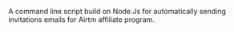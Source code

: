 A command line script build on Node.Js for automatically sending invitations emails for Airtm affiliate program.
